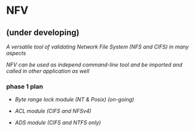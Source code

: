 # NFV 
## (under developing)
_A versatile tool of validating Network File System (NFS and CIFS) in many aspects_

_NFV can be used as independ command-line tool and be imported and called in other application as well_

### phase 1 plan
- _Byte range lock module (NT & Posix) (on-going)_

- _ACL module (CIFS and NFSv4)_

- _ADS module (CIFS and NTFS only)_


